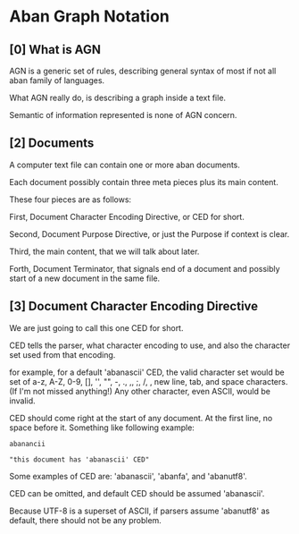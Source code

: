
# Aban Graph Notation

## [0] What is AGN

AGN is a generic set of rules,
describing general syntax of most
if not all aban family of languages.

What AGN really do, is describing a
graph inside a text file.

Semantic of information represented
is none of AGN concern.

## [2] Documents

A computer text file can contain one or
more aban documents.

Each document possibly contain three
meta pieces plus its main content.

These four pieces are as follows:

First, Document Character Encoding
Directive, or CED for short.

Second, Document Purpose Directive, or
just the Purpose if context is clear.

Third, the main content, that we will
talk about later.

Forth, Document Terminator, that signals
end of a document and possibly start of
a new document in the same file.

## [3] Document Character Encoding Directive

We are just going to call this one CED
for short.

CED tells the parser, what character
encoding to use, and also the character
set used from that encoding.

for example, for a default 'abanascii'
CED, the valid character set would be
set of a-z, A-Z, 0-9, [], '', "", -, .,
,, ;, /, \, new line, tab, and space
characters. (If I'm not missed
anything!) Any other character, even
ASCII, would be invalid.

CED should come right at the start of
any document. At the first line, no
space before it. Something like
following example:

```
abanancii

"this document has 'abanascii' CED"

```

Some examples of CED are:
'abanascii', 'abanfa', and 'abanutf8'.

CED can be omitted, and default CED
should be assumed 'abanascii'.

Because UTF-8 is a superset of ASCII,
if parsers assume 'abanutf8' as default,
there should not be any problem.






